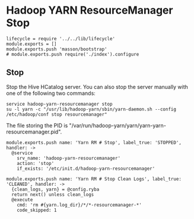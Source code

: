 
# Hadoop YARN ResourceManager Stop

    lifecycle = require '../../lib/lifecycle'
    module.exports = []
    module.exports.push 'masson/bootstrap'
    # module.exports.push require('./index').configure

## Stop

Stop the Hive HCatalog server. You can also stop the server manually with one of
the following two commands:

```
service hadoop-yarn-resourcemanager stop
su -l yarn -c "/usr/lib/hadoop-yarn/sbin/yarn-daemon.sh --config /etc/hadoop/conf stop resourcemanager"
```

The file storing the PID is "/var/run/hadoop-yarn/yarn/yarn-yarn-resourcemanager.pid".

    module.exports.push name: 'Yarn RM # Stop', label_true: 'STOPPED', handler: ->
      @service
        srv_name: 'hadoop-yarn-resourcemanager'
        action: 'stop'
        if_exists: '/etc/init.d/hadoop-yarn-resourcemanager'

    module.exports.push name: 'Yarn RM # Stop Clean Logs', label_true: 'CLEANED', handler: ->
      {clean_logs, yarn} = @config.ryba
      return next() unless clean_logs
      @execute
        cmd: 'rm #{yarn.log_dir}/*/*-resourcemanager-*'
        code_skipped: 1
